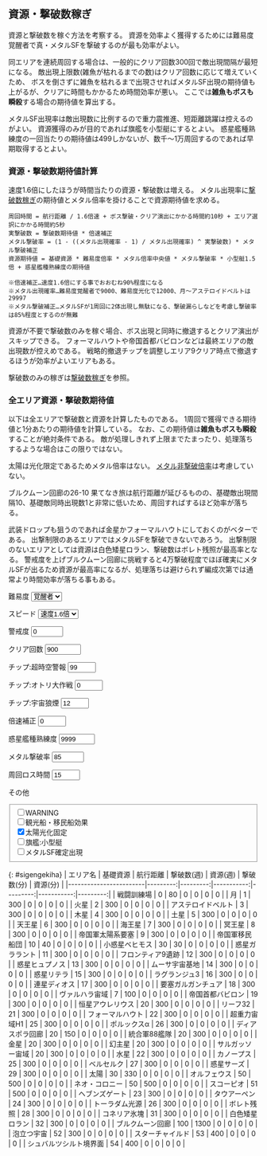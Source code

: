 ## 資源・撃破数稼ぎ

資源と撃破数を稼ぐ方法を考察する。
資源を効率よく獲得するためには難易度覚醒者で真・メタルSFを撃破するのが最も効率がよい。

同エリアを連続周回する場合は、一般的にクリア回数300回で敵出現間隔が最短になる。
敵出現上限数(雑魚が枯れるまでの数)はクリア回数に応じて増えていくため、
ボスを倒さずに雑魚を枯れるまで出現させればメタルSF出現の期待値も上がるが、クリアに時間もかかるため時間効率が悪い。
ここでは**雑魚もボスも瞬殺**する場合の期待値を算出する。

メタルSF出現率は敵出現数に比例するので重力震推進、短距離跳躍は控えるのがよい。
資源獲得のみが目的であれば旗艦を小型艇にするとよい。
惑星艦種熟練度の一回当たりの期待値は499しかないが、数千～1万周回するのであれば早期取得するとよい。

### 資源・撃破数期待値計算

速度1.6倍にしたほうが時間当たりの資源・撃破数は増える。
メタル出現率に[撃破数稼ぎ](撃破数稼ぎ.md)の期待値とメタル倍率を掛けることで資源期待値を求める。

```
周回時間 = 航行距離 / 1.6倍速 + ボス撃破・クリア演出にかかる時間約10秒 + エリア選択にかかる時間約5秒
実撃破数 = 撃破数期待値 * 倍速補正
メタル撃破率 = (1 - ((メタル出現確率 - 1) / メタル出現確率) ^ 実撃破数) * メタル撃破補正
資源期待値 = 基礎資源 * 難易度倍率 * メタル倍率中央値 * メタル撃破率 * 小型艇1.5倍 + 惑星艦種熟練度の期待値

※倍速補正…速度1.6倍にする事でおおむね90%程度になる
※メタル出現確率…難易度覚醒者で9000、難易度光化で12000、月～アステロイドベルトは29997
※メタル撃破補正…メタルSFが1周回に2体出現し無駄になる、撃破漏らしなどを考慮し撃破率は85%程度とするのが無難
```

資源が不要で撃破数のみを稼ぐ場合、ボス出現と同時に撤退するとクリア演出がスキップできる。
フォーマルハウトや帝国首都バビロンなどは最終エリアの敵出現数が控えめである。
戦略的撤退チップを調整しエリア9クリア時点で撤退するほうが効率がよいエリアもある。

撃破数のみの稼ぎは[撃破数稼ぎ](撃破数稼ぎ.md)を参照。

### 全エリア資源・撃破数期待値

以下は全エリアで撃破数と資源を計算したものである。
1周回で獲得できる期待値と1分あたりの期待値を計算している。
なお、この期待値は**雑魚もボスも瞬殺**することが絶対条件である。
敵が処理しきれず上限までたまったり、処理落ちするような場合はこの限りではない。

太陽は光化限定であるためメタル倍率はない。
[メタル非撃破倍率](資源.md#メタル非撃破倍率)は考慮していない。

ブルクムーン回廊の26-10 果てなき旅は航行距離が延びるものの、基礎敵出現間隔10、基礎敵同時出現数1と非常に低いため、周回すればするほど効率が落ちる。

武装ドロップも狙うのであれば金星かフォーマルハウトにしておくのがベターである。
出撃制限のあるエリアではメタルSFを撃破できないであろう。
出撃制限のないエリアとしては資源は白色矮星ロラン、撃破数はボレト残照が最高率となる。
警戒度を上げブルクムーン回廊に挑戦すると4万撃破程度でほぼ確実にメタルSFが出るため資源が最高率になるが、処理落ちは避けられず編成次第では通常より時間効率が落ちる事もある。

<form action="#" method="get" class="inline-grid grid2-auto-fr" oninput="sigengekiha()">

<label for="enemy-lv">難易度</label>
<select id="enemy-lv" data-auto-cookie required>
	<option value="0">一般兵</option>
	<option value="1">熟練兵</option>
	<option value="2">強化兵</option>
	<option value="3">親衛隊</option>
	<option value="4" selected>覚醒者</option>
	<option value="5">光化</option>
	<option value="6">真破</option>
</select>

<label for="speed">スピード</label>
<select id="speed" data-auto-cookie required>
	<option value="1.0">速度1倍</option>
	<option value="1.2">速度1.2倍</option>
	<option value="1.4">速度1.4倍</option>
	<option value="1.6" selected>速度1.6倍</option>
</select>

<label for="warn">警戒度</label>
<input type="number" id="warn" value="0" min="0" max="999" step="1" data-auto-cookie required>

<label for="clear">クリア回数</label>
<input type="number" id="clear" value="900" min="0" max="9999" step="1" data-auto-cookie required>

<label for="alerm">チップ:超時空警報</label>
<input type="number" id="alerm" value="99" min="0" max="99" step="1" data-auto-cookie required>

<label for="decoy">チップ:オトリ大作戦</label>
<input type="number" id="decoy" value="0" min="0" max="50" step="1" data-auto-cookie required>

<label for="smoke">チップ:宇宙狼煙</label>
<input type="number" id="smoke" value="12" min="0" max="12" step="1" data-auto-cookie required>

<label for="downrevision">倍速補正</label>
<input type="number" id="downrevision" value="0" min="0" max="99" step="1" list="downrevision-data" data-auto-cookie required>
<datalist id="downrevision-data">
	<option value="0">速度1倍</option>
	<option value="10">速度1.6倍(10%減)</option>
</datalist>

<label for="wakusei">惑星艦種熟練度</label>
<input type="number" id="wakusei" value="9999" min="0" max="9999" step="1" data-auto-cookie required>

<label for="metal-gekiha">メタル撃破率</label>
<input type="number" id="metal-gekiha" value="85" min="0" max="100" step="1" list="metal-gekiha-data" data-auto-cookie required>
<datalist id="metal-gekiha-data">
	<option value="85">85%撃破</option>
	<option value="100">100%撃破</option>
</datalist>

<label for="syuukai-time">周回ロス時間</label>
<input type="number" id="syuukai-time" value="15" min="0" max="60" step="1" list="syuukai-time-data" data-auto-cookie required>
<datalist id="syuukai-time-data">
	<option value="0">なし</option>
	<option value="5">エリア選択5秒</option>
	<option value="10">ボス撃破演出10秒</option>
	<option value="15">ボス撃破演出10秒+エリア選択5秒</option>
</datalist>

<label>その他</label>
<fieldset>
	<label><input type="checkbox" id="warning"                 data-auto-cookie>WARNING</label><br>
	<label><input type="checkbox" id="kankou"                  data-auto-cookie>観光船・移民船効果</label><br>
	<label><input type="checkbox" id="fixedsun"        checked data-auto-cookie>太陽光化固定</label><br>
	<label><input type="checkbox" id="kikan-kogatatei"         data-auto-cookie>旗艦:小型艇</label><br>
	<label><input type="checkbox" id="metal-kakutei"           data-auto-cookie>メタルSF確定出現</label><br>
</fieldset>

</form>

{: #sigengekiha}
| エリア名               | 基礎資源 | 航行距離 | 撃破数(週) | 資源(週) | 撃破数(分) | 資源(分) |
|------------------------|---------:|---------:|-----------:|---------:|-----------:|---------:|
| 戦闘訓練場             |        0 |       80 |          0 |        0 |          0 |        0 |
| 月                     |        1 |      300 |          0 |        0 |          0 |        0 |
| 火星                   |        2 |      300 |          0 |        0 |          0 |        0 |
| アステロイドベルト     |        3 |      300 |          0 |        0 |          0 |        0 |
| 木星                   |        4 |      300 |          0 |        0 |          0 |        0 |
| 土星                   |        5 |      300 |          0 |        0 |          0 |        0 |
| 天王星                 |        6 |      300 |          0 |        0 |          0 |        0 |
| 海王星                 |        7 |      300 |          0 |        0 |          0 |        0 |
| 冥王星                 |        8 |      300 |          0 |        0 |          0 |        0 |
| 帝国軍太陽系要塞       |        9 |      300 |          0 |        0 |          0 |        0 |
| 帝国軍移民船団         |       10 |       40 |          0 |        0 |          0 |        0 |
| 小惑星ベヒモス         |       30 |       30 |          0 |        0 |          0 |        0 |
| 惑星ガララント         |       11 |      300 |          0 |        0 |          0 |        0 |
| フロンティア9遺跡      |       12 |      300 |          0 |        0 |          0 |        0 |
| 惑星ヒュプノス         |       13 |      300 |          0 |        0 |          0 |        0 |
| ムーサ宇宙基地         |       14 |      300 |          0 |        0 |          0 |        0 |
| 惑星リテラ             |       15 |      300 |          0 |        0 |          0 |        0 |
| ラグランジュ3          |       16 |      300 |          0 |        0 |          0 |        0 |
| 連星ディオス           |       17 |      300 |          0 |        0 |          0 |        0 |
| 要塞ガルガンチュア     |       18 |      300 |          0 |        0 |          0 |        0 |
| ヴァルハラ宙域         |        7 |      100 |          0 |        0 |          0 |        0 |
| 帝国首都バビロン       |       19 |      300 |          0 |        0 |          0 |        0 |
| 恒星アウレリウス       |       20 |      300 |          0 |        0 |          0 |        0 |
| リーフ32               |       21 |      300 |          0 |        0 |          0 |        0 |
| フォーマルハウト       |       22 |      300 |          0 |        0 |          0 |        0 |
| 超重力宙域H1           |       25 |      300 |          0 |        0 |          0 |        0 |
| ポルックスα           |       26 |      300 |          0 |        0 |          0 |        0 |
| ディアスポラ回廊       |       20 |      150 |          0 |        0 |          0 |        0 |
| 統合軍88艦隊           |       20 |      300 |          0 |        0 |          0 |        0 |
| 金星                   |       20 |      300 |          0 |        0 |          0 |        0 |
| 幻主星                 |       20 |      300 |          0 |        0 |          0 |        0 |
| サルガッソー宙域       |       20 |      300 |          0 |        0 |          0 |        0 |
| 水星                   |       22 |      300 |          0 |        0 |          0 |        0 |
| カノープス             |       25 |      300 |          0 |        0 |          0 |        0 |
| ベルセルク             |       27 |      300 |          0 |        0 |          0 |        0 |
| 惑星サーズ             |       29 |      300 |          0 |        0 |          0 |        0 |
| 太陽                   |       30 |      330 |          0 |        0 |          0 |        0 |
| オルフェウス           |       50 |      500 |          0 |        0 |          0 |        0 |
| ネオ・コロニー         |       50 |      500 |          0 |        0 |          0 |        0 |
| スコーピオ             |       51 |      500 |          0 |        0 |          0 |        0 |
| ヘブンズゲート         |       23 |      300 |          0 |        0 |          0 |        0 |
| タウアーペン           |       24 |      300 |          0 |        0 |          0 |        0 |
| トーラダム光源         |       26 |      300 |          0 |        0 |          0 |        0 |
| ボレト残照             |       28 |      300 |          0 |        0 |          0 |        0 |
| コネリア氷塊           |       31 |      300 |          0 |        0 |          0 |        0 |
| 白色矮星ロラン         |       32 |      300 |          0 |        0 |          0 |        0 |
| ブルクムーン回廊       |      100 |     1300 |          0 |        0 |          0 |        0 |
| 泡立つ宇宙             |       52 |      300 |          0 |        0 |          0 |        0 |
| スターチャイルド       |       53 |      400 |          0 |        0 |          0 |        0 |
| シュバルツシルト境界面 |       54 |      400 |          0 |        0 |          0 |        0 |

<script type="module">
import * as StageData from "./assets/stage-data.js";

const is_solar_systems = [
	"月",
	"火星",
	"アステロイドベルト",
	"木星",
	"土星",
	"天王星",
	"海王星",
	"冥王星",
	"帝国軍太陽系要塞",
	"帝国軍移民船団"
];

const is_start_area = [
	"月",
	"火星",
	"アステロイドベルト"
];

const levels = [
	{name: "一般兵", sporn: 1.0, bonus:  1, metal: (1 +    5 +    10) / 2, rare:  750},
	{name: "熟練兵", sporn: 0.9, bonus:  2, metal: (1 +   50 +   100) / 2, rare: 1000},
	{name: "強化兵", sporn: 0.8, bonus:  4, metal:                    933, rare: 1500},
	{name: "親衛隊", sporn: 0.7, bonus:  6, metal: (1 + 1000 +  3000) / 2, rare: 2250},
	{name: "覚醒者", sporn: 0.6, bonus: 10, metal: (1 + 3000 + 10000) / 2, rare: 3000},
	{name: "光化",   sporn: 0.5, bonus: 20, metal:                      1, rare: 4000},
	{name: "真破",   sporn: 0.4, bonus: 25, metal:                      1, rare: 4500}
];

const sigengekiha = () => {
	const sigengekiha = document.getElementById("sigengekiha");
	
	const enemy_lv        = parseInt(document.getElementById("enemy-lv").value);
	const speed           = parseFloat(document.getElementById("speed").value);
	const warn            = parseInt(document.getElementById("warn").value);
	const clear           = parseInt(document.getElementById("clear").value);
	const alerm           = parseInt(document.getElementById("alerm").value);
	const decoy           = parseInt(document.getElementById("decoy").value);
	const smoke           = parseInt(document.getElementById("smoke").value);
	const downrevision    = parseInt(document.getElementById("downrevision").value);
	const wakusei         = parseInt(document.getElementById("wakusei").value);
	const metal_gekiha    = parseInt(document.getElementById("metal-gekiha").value);
	const syuukai_time    = parseInt(document.getElementById("syuukai-time").value);
	const warning         = document.getElementById("warning").checked;
	const kankou          = document.getElementById("kankou").checked;
	const fixedsun        = document.getElementById("fixedsun").checked;
	const kikan_kogatatei = document.getElementById("kikan-kogatatei").checked;
	const metal_kakutei   = document.getElementById("metal-kakutei").checked;
	
	const warnp = warn + (warning ? 200 : 0);
	
	const calc = (name, data, sigen, kyori) => {
		const is_solar = is_solar_systems.includes(name);
		const is_start = is_start_area.includes(name);
		const lvp      = levels[fixedsun && name == "太陽" ? 5 : enemy_lv];
		const rarep    = (is_start ? 9999 : lvp.rare) * 3;
		
		let gekihap = 0;
		let dist    = 0;
		data.forEach(stage => {
			const kankaku = Math.max(0.05,
				(
					(stage.est * lvp.sporn) * (1000 - warnp) / 1000
					+ decoy / 10
					- (kankou ? 0.1 : 0)
				)
				* (1 - smoke / 20)
				* (1 - Math.min(0.3, clear / 1000)));
			const limit   = Math.ceil(stage.emax * (100 + warnp) / 100) + Math.min(30, Math.ceil(clear / 30)) + alerm;
			const sporn   = Math.ceil(stage.esp  * (100 + warnp) / 100);
			
			gekihap += Math.min(limit, stage.dist / kankaku * (sporn + 1) / 2 * (100 - downrevision) / 100);
			dist    += stage.dist;
		});
		const metalp = metal_kakutei || lvp.metal == 1 ? 1.0 : (1 - Math.pow((rarep - 1) / rarep, gekihap)) * metal_gekiha / 100;
		
		return({
			sigenp:  sigen * lvp.bonus * lvp.metal * metalp * (kikan_kogatatei ? 1.5 : 1.0) + Math.max(0, (wakusei - 1) / 10) / 2,
			gekihap: gekihap + data.length,
			time:    dist / speed + syuukai_time
		});
	};
	
	sigengekiha.querySelectorAll("tbody tr").forEach(tr => {
		const name  = tr.children[0].textContent;
		const sigen = parseInt(tr.children[1].textContent);
		const kyori = parseInt(tr.children[2].textContent);
		const data  = StageData.stage_datas[name];
		const v     = calc(name, data, sigen, kyori);
		tr.children[3].textContent = v.gekihap.toLocaleString(undefined, {minimumFractionDigits: 2, maximumFractionDigits: 2});
		tr.children[4].textContent = v.sigenp.toLocaleString(undefined, {minimumFractionDigits: 2, maximumFractionDigits: 2});
		
		tr.children[5].textContent = (v.gekihap / v.time * 60).toLocaleString(undefined, {minimumFractionDigits: 2, maximumFractionDigits: 2});
		tr.children[6].textContent = (v.sigenp  / v.time * 60).toLocaleString(undefined, {minimumFractionDigits: 2, maximumFractionDigits: 2});
	});
	sigengekiha.dispatchEvent(new Event("update"));
};
sigengekiha();

window.sigengekiha = sigengekiha;
</script>
